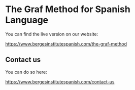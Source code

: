 # The Graf Method for Spanish Language

You can find the live version on our website:

https://www.bergesinstitutespanish.com/the-graf-method

## Contact us

You can do so here:

https://www.bergesinstitutespanish.com/contact-us